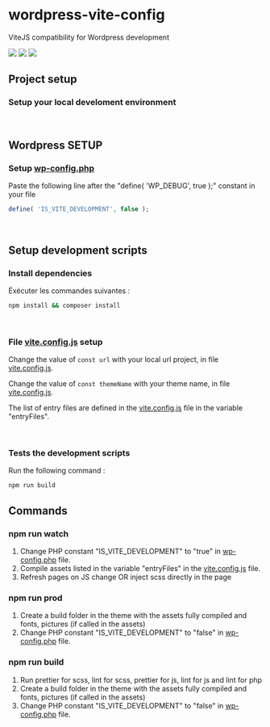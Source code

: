 # wordpress-vite-config

ViteJS compatibility for Wordpress development

<img src="https://img.shields.io/badge/php-%5E8.0-blue">
<img src="https://img.shields.io/badge/wordpress-%3E%3D%206.0-blue">
<img src="https://img.shields.io/badge/node-%3E%3D%2016-brightgreen">

<br/>

## Project setup

### Setup your local develoment environment

<br/>

## Wordpress SETUP

### Setup [wp-config.php](./wp-config.php)

Paste the following line after the "define( 'WP_DEBUG', true );" constant in your file
```php
define( 'IS_VITE_DEVELOPMENT', false );
```

<br/>


## Setup development scripts

### Install dependencies

Éxécuter les commandes suivantes :

```bash
npm install && composer install
```

<br/>

### File **[vite.config.js](./vite.config.js)** setup

Change the value of `const url` with your local url project, in file [vite.config.js](./vite.config.js).

Change the value of `const themeName` with your theme name, in file [vite.config.js](./vite.config.js).

The list of entry files are defined in the [vite.config.js](./vite.config.js) file in the variable "entryFiles".

<br/>

### Tests the development scripts

Run the following command : 

```bash
npm run build
```


## Commands

### npm run watch

1. Change PHP constant "IS_VITE_DEVELOPMENT" to "true" in [wp-config.php](./wp-config.php) file.
2. Compile assets listed in the variable "entryFiles" in the [vite.config.js](./vite.config.js) file.
3. Refresh pages on JS change OR inject scss directly in the page

### npm run prod

1. Create a build folder in the theme with the assets fully compiled and fonts, pictures (if called in the assets)
2. Change PHP constant "IS_VITE_DEVELOPMENT" to "false" in [wp-config.php](./wp-config.php) file.

### npm run build

1. Run prettier for scss, lint for scss, prettier for js, lint for js and lint for php
2. Create a build folder in the theme with the assets fully compiled and fonts, pictures (if called in the assets)
3. Change PHP constant "IS_VITE_DEVELOPMENT" to "false" in [wp-config.php](./wp-config.php) file.
